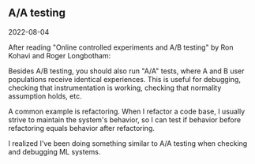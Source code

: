 ## A/A testing

2022-08-04

After reading "Online controlled experiments and A/B testing" by Ron Kohavi and Roger Longbotham:

Besides A/B testing, you should also run "A/A" tests, where A and B user populations receive identical experiences. This is useful for debugging, checking that instrumentation is working, checking that normality assumption holds, etc.

A common example is refactoring. When I refactor a code base, I usually strive to maintain the system's behavior, so I can test if behavior before refactoring equals behavior after refactoring.

I realized I've been doing something similar to A/A testing when checking and debugging ML systems.

